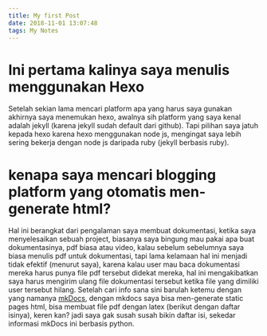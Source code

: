 ```yaml
---
title: My first Post
date: 2018-11-01 13:07:48
tags: My Notes
---
```


# Ini pertama kalinya saya menulis menggunakan Hexo

Setelah sekian lama mencari platform apa yang harus saya gunakan akhirnya saya menemukan hexo,
awalnya sih platform yang saya kenal adalah jekyll (karena jekyll sudah default dari github).
Tapi pilihan saya jatuh kepada hexo karena hexo menggunakan node js, mengingat saya lebih sering bekerja dengan node js daripada ruby (jekyll berbasis ruby).

# kenapa saya mencari blogging platform yang otomatis men-generate html?

Hal ini berangkat dari pengalaman saya membuat dokumentasi, ketika saya menyelesaikan sebuah project,
biasanya saya bingung mau pakai apa buat dokumentasinya, pdf biasa atau video, kalau sebelum sebelumnya saya biasa menulis pdf untuk dokumentasi,
tapi lama kelamaan hal ini menjadi tidak efektif (menurut saya), karena kalau user mau baca dokumentasi mereka harus punya file pdf tersebut didekat mereka,
hal ini mengakibatkan saya harus mengirim ulang file dokumentasi tersebut ketika file yang dimiliki user tersebut hilang. 
Setelah cari info sana sini barulah ketemu dengan yang namanya [mkDocs](https://www.mkdocs.org/), dengan mkdocs saya bisa men-generate static pages html,
bisa membuat file pdf dengan latex (berikut dengan daftar isinya), keren kan? jadi saya gak susah susah bikin daftar isi, sekedar informasi mkDocs ini berbasis python.
